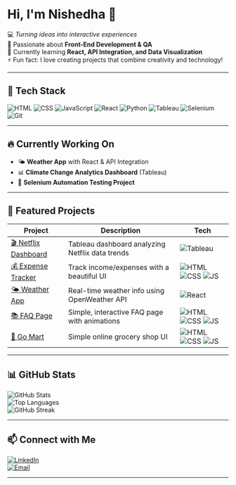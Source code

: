 # Hi, I'm Nishedha 👋  

💻 *Turning ideas into interactive experiences*  
🎯 Passionate about **Front-End Development & QA**  
🌱 Currently learning **React, API Integration, and Data Visualization**  
⚡ Fun fact: I love creating projects that combine creativity and technology!  

---

## 🚀 Tech Stack  
![HTML](https://img.shields.io/badge/-HTML5-E34F26?logo=html5&logoColor=white)
![CSS](https://img.shields.io/badge/-CSS3-1572B6?logo=css3&logoColor=white)
![JavaScript](https://img.shields.io/badge/-JavaScript-F7DF1E?logo=javascript&logoColor=black)
![React](https://img.shields.io/badge/-React-61DAFB?logo=react&logoColor=black)
![Python](https://img.shields.io/badge/-Python-3776AB?logo=python&logoColor=white)
![Tableau](https://img.shields.io/badge/-Tableau-E97627?logo=tableau&logoColor=white)
![Selenium](https://img.shields.io/badge/-Selenium-43B02A?logo=selenium&logoColor=white)
![Git](https://img.shields.io/badge/-Git-F05032?logo=git&logoColor=white)

---

## 🔥 Currently Working On  
- 🌤 **Weather App** with React & API Integration  
- 📊 **Climate Change Analytics Dashboard** (Tableau)  
- 🤖 **Selenium Automation Testing Project**  

---

## 📂 Featured Projects  

| Project | Description | Tech |
|---------|-------------|------|
| [🎬 Netflix Dashboard](https://github.com/nishedhak26/Netflix-Dashboard-) | Tableau dashboard analyzing Netflix data trends | ![Tableau](https://img.shields.io/badge/-Tableau-E97627?logo=tableau&logoColor=white) |
| [💰 Expense Tracker](https://github.com/nishedhak26/Expense-Tracker) | Track income/expenses with a beautiful UI | ![HTML](https://img.shields.io/badge/-HTML5-E34F26?logo=html5&logoColor=white) ![CSS](https://img.shields.io/badge/-CSS3-1572B6?logo=css3&logoColor=white) ![JS](https://img.shields.io/badge/-JavaScript-F7DF1E?logo=javascript&logoColor=black) |
| [🌤 Weather App](https://github.com/nishedhak26/Weather-App) | Real-time weather info using OpenWeather API | ![React](https://img.shields.io/badge/-React-61DAFB?logo=react&logoColor=black) |
| [📚 FAQ Page](https://github.com/nishedhak26/FAQ-Page) | Simple, interactive FAQ page with animations | ![HTML](https://img.shields.io/badge/-HTML5-E34F26?logo=html5&logoColor=white) ![CSS](https://img.shields.io/badge/-CSS3-1572B6?logo=css3&logoColor=white) ![JS](https://img.shields.io/badge/-JavaScript-F7DF1E?logo=javascript&logoColor=black) |
| [🛒 Go Mart](https://github.com/nishedhak26/Go-Mart) | Simple online grocery shop UI | ![HTML](https://img.shields.io/badge/-HTML5-E34F26?logo=html5&logoColor=white) ![CSS](https://img.shields.io/badge/-CSS3-1572B6?logo=css3&logoColor=white) ![JS](https://img.shields.io/badge/-JavaScript-F7DF1E?logo=javascript&logoColor=black) |

---

## 📊 GitHub Stats  
![GitHub Stats](https://github-readme-stats.vercel.app/api?username=nishedhak26&show_icons=true&theme=tokyonight)  
![Top Languages](https://github-readme-stats.vercel.app/api/top-langs/?username=nishedhak26&layout=compact&theme=tokyonight)  
![GitHub Streak](https://streak-stats.demolab.com?user=nishedhak26&theme=tokyonight)

---

## 📫 Connect with Me  
[![LinkedIn](https://img.shields.io/badge/-LinkedIn-0A66C2?logo=linkedin&logoColor=white)](https://www.linkedin.com/in/nishedha-liyanage)  
[![Email](https://img.shields.io/badge/-Email-D14836?logo=gmail&logoColor=white)](mailto:nishedhaliyanage@gmail.com)  

---
